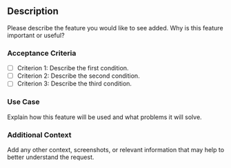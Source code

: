 ## Description

Please describe the feature you would like to see added. Why is this feature important or useful?

### Acceptance Criteria

- [ ] Criterion 1: Describe the first condition.
- [ ] Criterion 2: Describe the second condition.
- [ ] Criterion 3: Describe the third condition.

### Use Case

Explain how this feature will be used and what problems it will solve.

### Additional Context

Add any other context, screenshots, or relevant information that may help to better understand the request.
